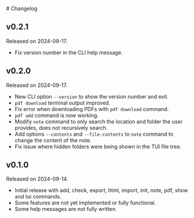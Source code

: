 # Changelog

## v0.2.1

Released on 2024-09-17.

- Fix version number in the CLI help message.

## v0.2.0

Released on 2024-09-17.

- New CLI option `--version` to show the version number and exit.
- `pdf download` terminal output improved.
- Fix error when downloading PDFs with `pdf download` command.
- `pdf add` command is now working.
- Modify `note` command to only search the location and folder the user provides, does not recursively search.
- Add options `--contents` and  `--file-contents` to `note` command to change the content of the note.
- Fix issue where hidden folders were being shown in the TUI file tree.

## v0.1.0

Released on 2024-09-14.

- Initial release with add, check, export, html, import, init, note, pdf, show and tui commands.
- Some features are not yet implemented or fully functional.
- Some help messages are not fully written.

